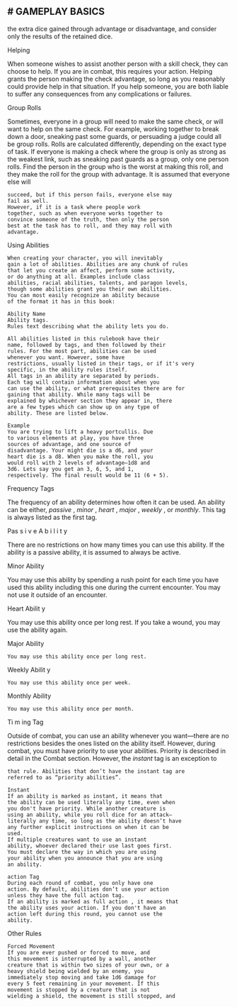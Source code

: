 ## # GAMEPLAY BASICS

the extra dice gained through advantage or
disadvantage, and consider only the results of the
retained dice.

Helping

When someone wishes to assist another person
with a skill check, they can choose to help. If you are
in combat, this requires your action. Helping grants
the person making the check advantage, so long as
you reasonably could provide help in that situation.
If you help someone, you are both liable to suffer
any consequences from any complications or
failures.

Group Rolls

Sometimes, everyone in a group will need to
make the same check, or will want to help on the
same check. For example, working together to break
down a door, sneaking past some guards, or
persuading a judge could all be group rolls. Rolls are
calculated differently, depending on the exact type of
task.
If everyone is making a check where the group is
only as strong as the weakest link, such as sneaking
past guards as a group, only one person rolls. Find
the person in the group who is the worst at making
this roll, and they make the roll for the group with
advantage. It is assumed that everyone else will

```
succeed, but if this person fails, everyone else may
fail as well.
However, if it is a task where people work
together, such as when everyone works together to
convince someone of the truth, then only the person
best at the task has to roll, and they may roll with
advantage.
```

Using Abilities

```
When creating your character, you will inevitably
gain a lot of abilities. Abilities are any chunk of rules
that let you create an affect, perform some activity,
or do anything at all. Examples include class
abilities, racial abilities, talents, and paragon levels,
though some abilities grant you their own abilities.
You can most easily recognize an ability because
of the format it has in this book:
```

```
Ability Name
Ability tags.
Rules text describing what the ability lets you do.
```

```
All abilities listed in this rulebook have their
name, followed by tags, and then followed by their
rules. For the most part, abilities can be used
whenever you want. However, some have
restrictions, usually listed in their tags, or if it's very
specific, in the ability rules itself.
All tags in an ability are separated by periods.
Each tag will contain information about when you
can use the ability, or what prerequisites there are for
gaining that ability. While many tags will be
explained by whichever section they appear in, there
are a few types which can show up on any type of
ability. These are listed below.
```

```
Example
You are trying to lift a heavy portcullis. Due
to various elements at play, you have three
sources of advantage, and one source of
disadvantage. Your might die is a d6, and your
heart die is a d8. When you make the roll, you
would roll with 2 levels of advantage—1d8 and
3d6. Lets say you get an 3, 6, 5, and 1,
respectively. The final result would be 11 (6 + 5).
```

Frequency Tags

The frequency of an ability determines how often
it can be used. An ability can be either, _passive_ ,
_minor_ , _heart_ , _major_ , _weekly_ , or _monthly_. This tag is
always listed as the first tag.

Pas s i v e A b i l i t y

There are no restrictions on how many times you
can use this ability. If the ability is a passive ability,
it is assumed to always be active.

Minor Ability

You may use this ability by spending a rush point
for each time you have used this ability including
this one during the current encounter. You may not
use it outside of an encounter.

Heart Abilit y

You may use this ability once per long rest. If
you take a wound, you may use the ability again.

Major Ability

```
You may use this ability once per long rest.
```

Weekly Abilit y

```
You may use this ability once per week.
```

Monthly Ability

```
You may use this ability once per month.
```

Ti m ing Tag

Outside of combat, you can use an ability
whenever you want—there are no restrictions
besides the ones listed on the ability itself. However,
during combat, you must have priority to use your
abilities. Priority is described in detail in the Combat
section. However, the _instant_ tag is an exception to

```
that rule. Abilities that don’t have the instant tag are
referred to as “priority abilities”.
```

```
Instant
If an ability is marked as instant, it means that
the ability can be used literally any time, even when
you don't have priority. While another creature is
using an ability, while you roll dice for an attack—
literally any time, so long as the ability doesn’t have
any further explicit instructions on when it can be
used.
If multiple creatures want to use an instant
ability, whoever declared their use last goes first.
You must declare the way in which you are using
your ability when you announce that you are using
an ability.
```

```
action Tag
During each round of combat, you only have one
action. By default, abilities don’t use your action
unless they have the full action tag.
If an ability is marked as full action , it means that
the ability uses your action. If you don't have an
action left during this round, you cannot use the
ability.
```

Other Rules

```
Forced Movement
If you are ever pushed or forced to move, and
this movement is interrupted by a wall, another
creature that is within two sizes of your own, or a
heavy shield being wielded by an enemy, you
immediately stop moving and take 1d6 damage for
every 5 feet remaining in your movement. If this
movement is stopped by a creature that is not
wielding a shield, the movement is still stopped, and
```
